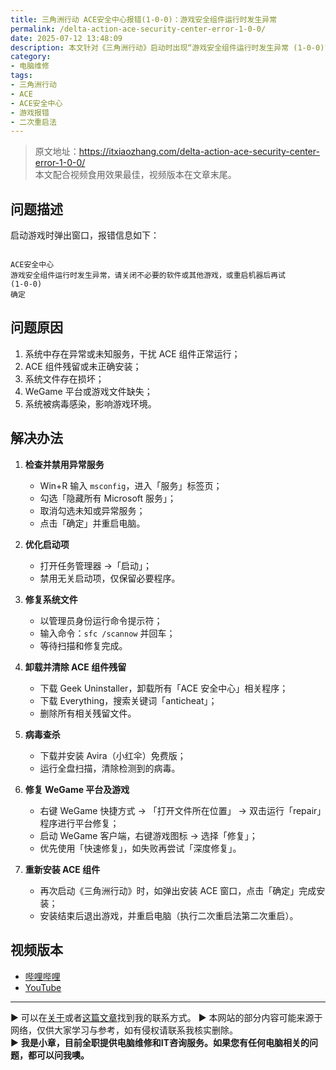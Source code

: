 ```yaml
---
title: 三角洲行动 ACE安全中心报错(1-0-0)：游戏安全组件运行时发生异常
permalink: /delta-action-ace-security-center-error-1-0-0/
date: 2025-07-12 13:48:09
description: 本文针对《三角洲行动》启动时出现“游戏安全组件运行时发生异常 (1-0-0)”错误，分析可能原因并提供禁用异常服务、修复系统文件、清理残留、查杀病毒及重装组件的循序渐进解决方案。
category:
- 电脑维修
tags:
- 三角洲行动
- ACE
- ACE安全中心
- 游戏报错
- 二次重启法
---
```


> 原文地址：<https://itxiaozhang.com/delta-action-ace-security-center-error-1-0-0/>  
> 本文配合视频食用效果最佳，视频版本在文章末尾。

## 问题描述

启动游戏时弹出窗口，报错信息如下：  

```

ACE安全中心
游戏安全组件运行时发生异常，请关闭不必要的软件或其他游戏，或重启机器后再试
(1-0-0)
确定

```

## 问题原因

1. 系统中存在异常或未知服务，干扰 ACE 组件正常运行；  
2. ACE 组件残留或未正确安装；  
3. 系统文件存在损坏；  
4. WeGame 平台或游戏文件缺失；  
5. 系统被病毒感染，影响游戏环境。

## 解决办法

1. **检查并禁用异常服务**  
   - Win+R 输入 `msconfig`，进入「服务」标签页；  
   - 勾选「隐藏所有 Microsoft 服务」；  
   - 取消勾选未知或异常服务；  
   - 点击「确定」并重启电脑。

2. **优化启动项**  
   - 打开任务管理器 →「启动」；  
   - 禁用无关启动项，仅保留必要程序。

3. **修复系统文件**  
   - 以管理员身份运行命令提示符；  
   - 输入命令：`sfc /scannow` 并回车；  
   - 等待扫描和修复完成。

4. **卸载并清除 ACE 组件残留**  
   - 下载 Geek Uninstaller，卸载所有「ACE 安全中心」相关程序；  
   - 下载 Everything，搜索关键词「anticheat」；  
   - 删除所有相关残留文件。

5. **病毒查杀**  
   - 下载并安装 Avira（小红伞）免费版；  
   - 运行全盘扫描，清除检测到的病毒。

6. **修复 WeGame 平台及游戏**  
   - 右键 WeGame 快捷方式 → 「打开文件所在位置」 → 双击运行「repair」程序进行平台修复；  
   - 启动 WeGame 客户端，右键游戏图标 → 选择「修复」；  
   - 优先使用「快速修复」，如失败再尝试「深度修复」。

7. **重新安装 ACE 组件**  
   - 再次启动《三角洲行动》时，如弹出安装 ACE 窗口，点击「确定」完成安装；  
   - 安装结束后退出游戏，并重启电脑（执行二次重启法第二次重启）。

## 视频版本

- [哔哩哔哩](https://space.bilibili.com/3546607630944387)
- [YouTube](https://www.youtube.com/@itxiaozhang)

---
▶ 可以在[关于](https://itxiaozhang.com/about/)或者[这篇文章](https://itxiaozhang.com/about-computer-repair-services-with-me/)找到我的联系方式。
▶ 本网站的部分内容可能来源于网络，仅供大家学习与参考，如有侵权请联系我核实删除。  
▶ **我是小章，目前全职提供电脑维修和IT咨询服务。如果您有任何电脑相关的问题，都可以问我噢。**  
